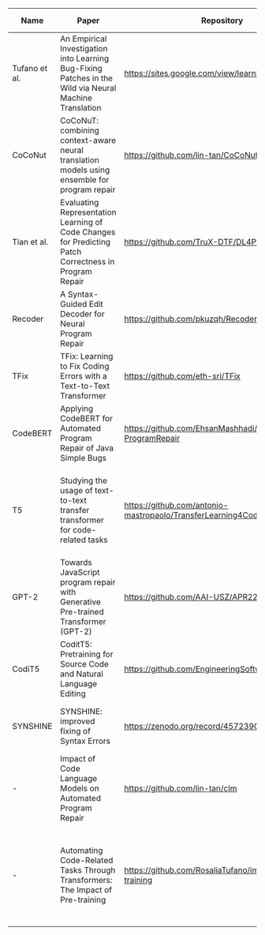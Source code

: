 | Name          | Paper                                                                                                  | Repository                                                   | Model(s)                      | Model(s) repo                                                                          | Pretrained | Base model(s)                    | Task(s)                                                                              | Language            |
|---------------|--------------------------------------------------------------------------------------------------------|--------------------------------------------------------------|-------------------------------|----------------------------------------------------------------------------------------|------------|----------------------------------|--------------------------------------------------------------------------------------|---------------------|
| Tufano et al. | An Empirical Investigation into Learning Bug-Fixing Patches in the Wild via Neural Machine Translation | https://sites.google.com/view/learning-fixes                 | RNN Encoder-Decoder (seq2seq) | -                                                                                      | NO         | -                                | -                                                                                    | Java                |
| CoCoNut       | CoCoNuT: combining context-aware neural translation models using ensemble for program repair           | https://github.com/lin-tan/CoCoNut-Artifact                  | Ensemble NMT & CCN            | -                                                                                      | NO         | -                                | -                                                                                    | Java, C, Python, JS |
| Tian et al.   | Evaluating Representation Learning of Code Changes for Predicting Patch Correctness in Program Repair  | https://github.com/TruX-DTF/DL4PatchCorrectness              | Transformer                   | https://storage.googleapis.com/bert_models/2019_05_30/wwm_cased_L-24_H-1024_A-16.zip   | Yes        | BERT                             | Predictiong Patch Correctness                                                        | Java                |
| Recoder       | A Syntax-Guided Edit Decoder for Neural Program Repair                                                 | https://github.com/pkuzqh/Recoder                            | Encoder-Decoder               | -                                                                                      | No         | -                                | -                                                                                    | Java                |
| TFix          | TFix: Learning to Fix Coding Errors with a Text-to-Text Transformer                                    | https://github.com/eth-sri/TFix                              | Transformer                   | https://drive.google.com/file/d/1CtfnYaVf-q6FZP5CUM4Wh7ofpp8b9ajW/view?usp=sharing     | Yes        | T5large                          | Code fixing                                                                          | JS                  |
| CodeBERT      | Applying CodeBERT for Automated Program Repair of Java Simple Bugs                                     | https://github.com/EhsanMashhadi/MSR2021-ProgramRepair       | Transformer                   | -                                                                                      | Yes        | CodeBERT                         | Code fixing                                                                          | Java                |
| T5            | Studying the usage of text-to-text transfer transformer for code-related tasks                         | https://github.com/antonio-mastropaolo/TransferLearning4Code | Tranformer                    | https://drive.google.com/drive/folders/1R23fXWC8YPz3SgLDp-BxcLXAQ1exh4Vh               | Yes        | T5small                          | Code fixing, inject code mutants, generate assert statements, generate code comments | Java                |
| GPT-2         | Towards JavaScript program repair with Generative Pre-trained Transformer (GPT-2)                      | https://github.com/AAI-USZ/APR22-JS-GPT                      | Transformer                   | -                                                                                      | Yes        | GPT-2                            | Code fixing                                                                          | JS                  |
| CodiT5        | CoditT5: Pretraining for Source Code and Natural Language Editing                                      | https://github.com/EngineeringSoftware/CoditT5               | Transformer                   |                                                                                        | Yes        | PLBART,GPT-2, CodeT5             | Comment updating, bug fixing, automated code review                                  | Java                |
| SYNSHINE      | SYNSHINE: improved fixing of Syntax Errors                                                             | https://zenodo.org/record/4572390#.ZBCxinbMJD9               | Transformer                   | https://zenodo.org/record/4572390#.ZBCxinbMJD9                                         | Yes        | BERT, RoBERTA                    | Fill in masked out tokens, predict next sentence                                     |                     |
| -             | Impact of Code Language Models on Automated Program Repair                                             | https://github.com/lin-tan/clm                               | Tranformer                    | https://zenodo.org/record/7559244#.ZBC_w3bMJD8, https://doi.org/10.5281/zenodo.7559277 | Yes        | PLBART, CodeT5, CodeGen, InCoder | Bug fixing                                                                           | Java                |
| -             | Automating Code-Related Tasks Through Transformers: The Impact of Pre-training                         | https://github.com/RosaliaTufano/impact_pre-training         | Transformer                   | https://zenodo.org/record/7078746#.ZBDWRHbMJD9                                         | Yes        | T5small                          | Injected mutant fixing, masked, next sentence prediction, replaced model detection   | Java                |